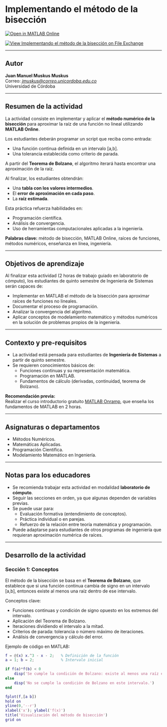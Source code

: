 # Implementando el método de la bisección

[![Open in MATLAB Online](https://www.mathworks.com/images/responsive/global/open-in-matlab-online.svg)](https://matlab.mathworks.com/open/github/v1?repo=juanmuskus/taller_matlab_2025&file=metodo_biseccion.mlx)

[![View Implementando el método de la bisección on File Exchange](https://www.mathworks.com/matlabcentral/images/matlab-file-exchange.svg)](https://la.mathworks.com/matlabcentral/fileexchange/182116-implementando-el-metodo-de-la-biseccion)

---

## Autor
**Juan Manuel Muskus Muskus**  
Correo: *jmuskus@correo.unicordoba.edu.co*  
Universidad de Córdoba  

---
## Resumen de la actividad
La actividad consiste en implementar y aplicar el **método numérico de la bisección** para aproximar la raíz de una función no lineal utilizando **MATLAB Online**.  

Los estudiantes deberán programar un script que reciba como entrada:  
- Una función continua definida en un intervalo [a,b].  
- Una tolerancia establecida como criterio de parada.  

A partir del **Teorema de Bolzano**, el algoritmo iterará hasta encontrar una aproximación de la raíz.  

Al finalizar, los estudiantes obtendrán:  
- Una **tabla con los valores intermedios**.  
- El **error de aproximación en cada paso**.  
- La **raíz estimada**.  

Esta práctica refuerza habilidades en:  
- Programación científica.  
- Análisis de convergencia.  
- Uso de herramientas computacionales aplicadas a la ingeniería.  

**Palabras clave:** método de bisección, MATLAB Online, raíces de funciones, métodos numéricos, enseñanza en línea, ingeniería.

---

## Objetivos de aprendizaje
Al finalizar esta actividad (2 horas de trabajo guiado en laboratorio de cómputo), los estudiantes de quinto semestre de Ingeniería de Sistemas serán capaces de:  

- Implementar en MATLAB el método de la bisección para aproximar raíces de funciones no lineales.  
- Documentar el proceso de programación.  
- Analizar la convergencia del algoritmo.  
- Aplicar conceptos de modelamiento matemático y métodos numéricos en la solución de problemas propios de la ingeniería.  

---

## Contexto y pre-requisitos
- La actividad está pensada para estudiantes de **Ingeniería de Sistemas** a partir de quinto semestre.  
- Se requieren conocimientos básicos de:  
  - Funciones continuas y su representación matemática.  
  - Programación en MATLAB.  
  - Fundamentos de cálculo (derivadas, continuidad, teorema de Bolzano).  

**Recomendación previa:**  
Realizar el curso introductorio gratuito [MATLAB Onramp](https://matlabacademy.mathworks.com/details/matlab-onramp/gettingstarted), que enseña los fundamentos de MATLAB en 2 horas.

---

## Asignaturas o departamentos
- Métodos Numéricos.  
- Matemáticas Aplicadas.  
- Programación Científica.  
- Modelamiento Matemático en Ingeniería.  

---

## Notas para los educadores
- Se recomienda trabajar esta actividad en modalidad **laboratorio de cómputo**.  
- Seguir las secciones en orden, ya que algunas dependen de variables previas.  
- Se puede usar para:  
  - Evaluación formativa (entendimiento de conceptos).  
  - Práctica individual o en parejas.  
  - Refuerzo de la relación entre teoría matemática y programación.  
- Puede adaptarse para estudiantes de otros programas de ingeniería que requieran aproximación numérica de raíces.  

---

## Desarrollo de la actividad

### Sección 1: Conceptos
El método de la bisección se basa en el **Teorema de Bolzano**, que establece que si una función continua cambia de signo en un intervalo [a,b], entonces existe al menos una raíz dentro de ese intervalo.  

Conceptos clave:  
- Funciones continuas y condición de signo opuesto en los extremos del intervalo.  
- Aplicación del Teorema de Bolzano.  
- Iteraciones dividiendo el intervalo a la mitad.  
- Criterios de parada: tolerancia o número máximo de iteraciones.  
- Análisis de convergencia y cálculo del error.  

Ejemplo de código en MATLAB:  
```matlab
f = @(x) x.^3 - x - 2;   % Definición de la función
a = 1; b = 2;            % Intervalo inicial

if f(a)*f(b) < 0
    disp('Se cumple la condición de Bolzano: existe al menos una raíz en [a,b].')
else
    disp('No se cumple la condición de Bolzano en este intervalo.')
end

fplot(f,[a b])
hold on
yline(0,'--r')
xlabel('x'); ylabel('f(x)')
title('Visualización del método de bisección')
grid on
